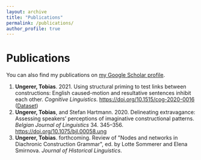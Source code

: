 ```yaml
---
layout: archive
title: "Publications"
permalink: /publications/
author_profile: true
---
```


Publications
======

You can also find my publications on <a href="https://scholar.google.com/citations?user=me00LWEAAAAJ&hl=en">my Google Scholar profile</a>.

1. <b>Ungerer, Tobias</b>. 2021. Using structural priming to test links between constructions: English caused-motion and resultative sentences inhibit each other. <i>Cognitive Linguistics</i>. <a href="https://doi.org/10.1515/cog-2020-0016">https://doi.org/10.1515/cog-2020-0016</a> (<a href="https://doi.org/10.18710/2YJITD">Dataset</a>)
1. <b>Ungerer, Tobias</b>, and Stefan Hartmann. 2020. Delineating extravagance: Assessing speakers’ perceptions of imaginative constructional patterns. <i>Belgian Journal of Linguistics</i> 34. 345–356. <a href="https://doi.org/10.1075/bjl.00058.ung">https://doi.org/10.1075/bjl.00058.ung</a>
1. <b>Ungerer, Tobias</b>. forthcoming. Review of "Nodes and networks in Diachronic Construction Grammar", ed. by Lotte Sommerer and Elena Smirnova. <i>Journal of Historical Linguistics</i>.




